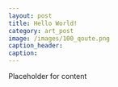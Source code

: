 ```yaml
---
layout: post
title: Hello World!
category: art_post
image: /images/100_qoute.png
caption_header:
caption: 
---
```

Placeholder for content
